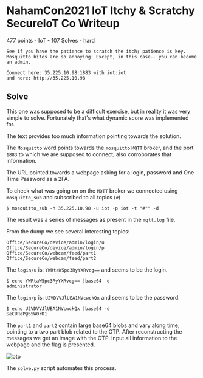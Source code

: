 
# NahamCon2021 IoT Itchy & Scratchy SecureIoT Co Writeup

477 points - IoT - 107 Solves - hard

```
See if you have the patience to scratch the itch; patience is key. Mosquitto bites are so annoying! Except, in this case.. you can become an admin.

Connect here: 35.225.10.98:1883 with iot:iot
and here: http://35.225.10.98

```


## Solve

This one was supposed to be a difficult exercise, but in reality it was very simple to solve. Fortunately that's what dynamic score was implemented for.

The text provides too much information pointing towards the solution.

The ```Mosquitto``` word points towards the ```mosquitto``` ```MQTT``` broker, and the port ```1883``` to which we are supposed to connect, also corroborates that information.

The URL pointed towards a webpage asking for a login, password and One Time Password as a 2FA.

To check what was going on on the ```MQTT``` broker we connected using ```mosquitto_sub``` and subscribed to all topics (```#```)

```$ mosquitto_sub -h 35.225.10.98 -u iot -p iot -t "#"" -d ```

The result was a series of messages as present in the ```mqtt.log``` file.

From the dump we see several interesting topics:
```
Office/SecureCo/device/admin/login/u
Office/SecureCo/device/admin/login/p
Office/SecureCo/webcam/feed/part1
Office/SecureCo/webcam/feed/part2
```

The ```login/u``` is: ```YWRtaW5pc3RyYXRvcg==``` and seems to be the login.

```
$ echo YWRtaW5pc3RyYXRvcg== |base64 -d
administrator
```

The ```login/p``` is: ```U2VDVVJlUEA1NVcwckQx``` and seems to be the password.

```
$ echo U2VDVVJlUEA1NVcwckQx |base64 -d
SeCUReP@55W0rD1
```

The ```part1``` and ```part2``` contain large base64 blobs and vary along time, pointing to a two part blob related to the OTP. After reconstructing the messages we get an image with the OTP.
Input all information to the webpage and the flag is presented.

![otp]()

The ```solve.py``` script automates this process.

